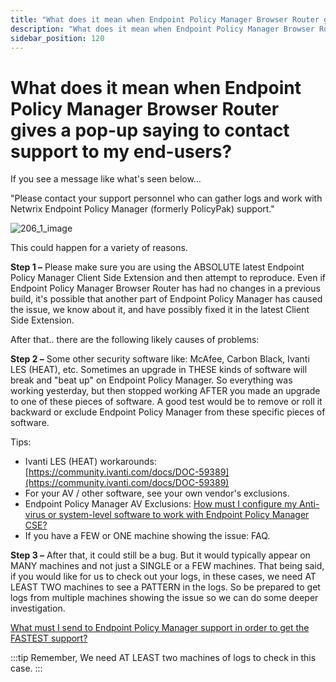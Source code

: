 ```yaml
---
title: "What does it mean when Endpoint Policy Manager Browser Router gives a pop-up saying to contact support to my end-users?"
description: "What does it mean when Endpoint Policy Manager Browser Router gives a pop-up saying to contact support to my end-users?"
sidebar_position: 120
---
```


# What does it mean when Endpoint Policy Manager Browser Router gives a pop-up saying to contact support to my end-users?

If you see a message like what's seen below…

"Please contact your support personnel who can gather logs and work with Netwrix Endpoint Policy
Manager (formerly PolicyPak) support."

![206_1_image](/images/endpointpolicymanager/troubleshooting/error/browserrouter/206_1_image.webp)

This could happen for a variety of reasons.

**Step 1 –** Please make sure you are using the ABSOLUTE latest Endpoint Policy Manager Client Side
Extension and then attempt to reproduce. Even if Endpoint Policy Manager Browser Router has had no
changes in a previous build, it's possible that another part of Endpoint Policy Manager has caused
the issue, we know about it, and have possibly fixed it in the latest Client Side Extension.

After that.. there are the following likely causes of problems:

**Step 2 –** Some other security software like: McAfee, Carbon Black, Ivanti LES (HEAT), etc.
Sometimes an upgrade in THESE kinds of software will break and "beat up" on Endpoint Policy Manager.
So everything was working yesterday, but then stopped working AFTER you made an upgrade to one of
these pieces of software. A good test would be to remove or roll it backward or exclude Endpoint
Policy Manager from these specific pieces of software.

Tips:

- Ivanti LES (HEAT) workarounds:
  [https://community.ivanti.com/docs/DOC-59389](https://community.ivanti.com/docs/DOC-59389)
- For your AV / other software, see your own vendor's exclusions.
- Endpoint Policy Manager AV Exclusions:
  [How must I configure my Anti-virus or system-level software to work with Endpoint Policy Manager CSE?](/docs/endpointpolicymanager/knowledgebase/installation/knowledgebase/antivirussystemsoftware/antivirus.md)
- If you have a FEW or ONE machine showing the issue: FAQ.

**Step 3 –** After that, it could still be a bug. But it would typically appear on MANY machines and
not just a SINGLE or a FEW machines. That being said, if you would like for us to check out your
logs, in these cases, we need AT LEAST TWO machines to see a PATTERN in the logs. So be prepared to
get logs from multiple machines showing the issue so we can do some deeper investigation.

[What must I send to Endpoint Policy Manager support in order to get the FASTEST support?](/docs/endpointpolicymanager/gettingstarted/misc/knowledgebase/troubleshooting/fastsupport.md)

:::tip
Remember, We need AT LEAST two machines of logs to check in this case.
:::
